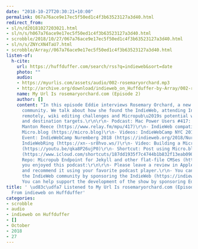 ```yaml
---
date: "2018-10-27T20:30:21+10:00"
permalink: 067a76ace9e17ec5f50ed1c4f3b63523127a3d40.html
redirect_from:
- sl/n/d20181027203021.html
- sl/n/s/h067a76ace9e17ec5f50ed1c4f3b63523127a3d40.html
- scrobble/2018/10/27/067a76ace9e17ec5f50ed1c4f3b63523127a3d40.html
- sl/n/s/ZNYcXN4TaU7.html
- scrobble/Array//067a76ace9e17ec5f50ed1c4f3b63523127a3d40.html
listen-of:
  h-cite:
    url: https://huffduffer.com/search/rss?q=indieweb&sort=date
    photo: ""
    audio:
    - https://myurlis.com/assets/audio/002-rosemaryorchard.mp3
    - http://archive.org/download/indieweb_on_Huffduffer-by-Array/002-rosemaryorchard.mp3
    name: My Url Is rosemaryorchard.com (Episode 2)
    author: []
    content: "In this episode Eddie interviews Rosemary Orchard, a new member of the
      community. We talk about how she found the IndieWeb, attending IndieWebCamps
      remotely, wiki editing challenges and Micropub\u2019s potential with syndication
      and destination targets.\r\n\r\n- Podcast: Mac Power Users #417: Workflows with
      Manton Reece (https://www.relay.fm/mpu/417)\r\n- IndieWeb compatible service:
      Micro.blog (https://micro.blog)\r\n- Videos: IndieWebCamp NYC 2018 (https://www.youtube.com/playlist?list=PLk3TtIJ31hqrHQpRxUKmX6q8yJRryKv4J)\r\n-
      Event: IndieWebCamp Nuremberg 2018 (https://indieweb.org/2018/Nuremberg)\r\n-
      IndieWebRing (https://xn--sr8hvo.ws/)\r\n- Video: Building a Micropub Endpoint
      (https://youtu.be/qka8P26ujP0)\r\n- Shortcut: Post using Micro.blog and Mastodon
      (https://www.icloud.com/shortcuts/187dd1935f7c4744b1b832f13eab0900)\r\n- GitHub
      Repo: Micropub Endpoint for Jekyll and other flat-file CMSes (https://github.com/voxpelli/webpage-micropub-to-github)\r\n\r\n\r\n\r\n\r\nIf
      you enjoyed this podcast:\r\n\r\n- Please leave a review in Apple Podcasts (https://itunes.apple.com/us/podcast/my-url-is/id1437744240?mt=2)
      and recommend it using your favorite podcast player.\r\n- You can help support
      the IndieWeb community by sponsoring the IndieWeb (https://indieweb.org/sponsor).\r\n-
      You can help support the development of the show by sponsoring Eddie (https://eddiehinkle.com/sponsor)."
title: ' \ud83c\udfa7 Listened to My Url Is rosemaryorchard.com (Episode 2) by Array
  From indieweb on Huffduffer'
categories:
- scrobble
- audio
- indieweb on Huffduffer
- []
- October
- 2018
- 27
---
```

